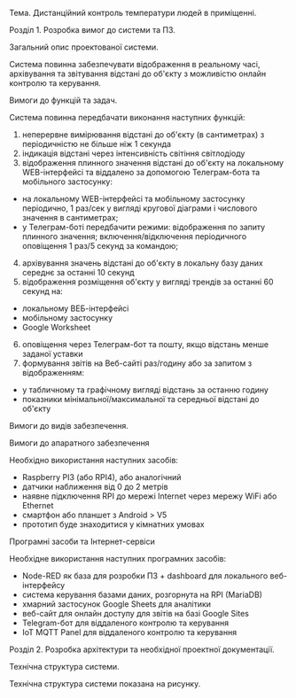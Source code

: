 Тема. Дистанційний контроль температури людей в приміщенні.

Розділ 1. Розробка вимог до системи та ПЗ.

Загальний опис проектованої системи.

Система повинна забезпечувати відображення в реальному часі, архівування та звітування відстані до об'єкту з можливістю онлайн контролю та керування.

Вимоги до функцій та задач.

Система повинна передбачати виконання наступних функцій:

1. неперервне вимірювання відстані до об'єкту (в сантиметрах) з періодичністю не більше ніж 1 секунда
2. індикація відстані через інтенсивність світіння світлодіоду
3. відображення плинного значення відстані до об'єкту на локальному WEB-інтерфейсі та віддалено за допомогою Телеграм-бота та мобільного застосунку:
- на локальному WEB-інтерфейсі та мобільному застосунку періодично, 1 раз/сек у вигляді кругової діаграми і числового значення в сантиметрах;
- у Телеграм-боті передбачити режими: відображення по запиту плинного значення; включення/відключення періодичного оповіщення 1 раз/5 секунд за командою;
4. архівування значень відстані до об'єкту в локальну базу даних середнє за останні 10 секунд
5. відображення розміщення об'єкту у вигляді трендів за останні 60 секунд на:
- локальному ВЕБ-інтерфейсі
- мобільному застосунку
- Google Worksheet
6. оповіщення через Телеграм-бот та пошту, якщо відстань менше заданої уставки
7. формування звітів на Веб-сайті раз/годину або за запитом з відображенням:
- у табличному та графічному вигляді відстань за останню годину
- показники мінімальної/максимальної та середньої відстані до об'єкту

Вимоги до видів забезпечення.

Вимоги до апаратного забезпечення

Необхідно використання наступних засобів:

- Raspberry PI3 (або RPI4), або аналогічний
- датчики наближення від 0 до 2 метрів
- наявне підключення RPI до мережі Internet через мережу WiFi або Ethernet
- смартфон або планшет з Android > V5
- прототип буде знаходитися у кімнатних умовах

Програмні засоби та Інтернет-сервіси

Необхідне використання наступних програмних засобів:

- Node-RED як база для розробки ПЗ + dashboard для локального веб-інтерфейсу
- система керування базами даних, розгорнута на RPI (MariaDB)
- хмарний застосунок Google Sheets для аналітики
- веб-сайт для онлайн доступу для звітів на базі Google Sites
- Telegram-бот для віддаленого контролю та керування
- IoT MQTT Panel для віддаленого контролю та керування

Розділ 2. Розробка архітектури та необхідної проектної документації.

Технічна структура системи.

Технічна структура системи показана на рисунку.
